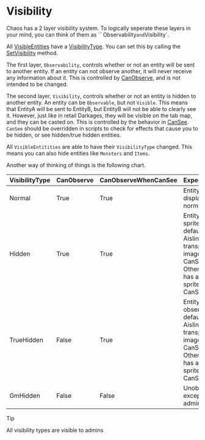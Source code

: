 # Visibility

Chaos has a 2 layer visibility system. To logically seperate these layers in your mind, you can think of them as ``
Observability` and `Visibility`.

All [VisibleEntities](<xref:Chaos.Models.World.Abstractions.VisibleEntity>) have
a [VisibilityType](<xref:Chaos.Definitions.VisibilityType>). You can set this by calling
the [SetVisibility](<xref:Chaos.Models.World.Abstractions.VisibleEntity.SetVisibility*>) method.

The first layer, `Observability`, controls whether or not an entity will be sent to another entity. If an entity can not
observe another, it will never receive any information about it. This is controlled
by [CanObserve](<xref:Chaos.Models.World.Abstractions.VisibleEntity.CanObserve*>), and is not intended to be changed.

The second layer, `Visibility`, controls whether or not an entity is hidden to another entity. An entity can
be `Observable`, but not `Visible`. This means that EntityA will be sent to EntityB, but EntityB will not be able to
clearly see it. However, just like in retail Darkages, they will be visible on the tab map, and they can be casted on.
This is controlled by the behavior in [CanSee](<xref:Chaos.Scripting.Abstractions.ICreatureScript.CanSee*>). `CanSee`
should be
overridden in scripts to check for effects that cause you to be hidden, or see hidden/true hidden entities.

All `VisibleEntitities` are able to have their `VisibilityType` changed. This means you can also hide entities
like `Monsters` and `Items`.

Another way of thinking of things is the following chart.

| VisibilityType | CanObserve | CanObserveWhenCanSee | ExpectedEffect                                                                                                                        |
|----------------|------------|----------------------|---------------------------------------------------------------------------------------------------------------------------------------|
| Normal         | True       | True                 | Entity is displayed normally                                                                                                          |
| Hidden         | True       | True                 | Entity has no sprite by default<br/>Aisling has transparent image when CanSee<br/>Other entities has alternative sprite when CanSee   |
| TrueHidden     | False      | True                 | Entity is not observed by default<br/>Aisling has transparent image when CanSee<br/>Other entities has alternative sprite when CanSee |
| GmHidden       | False      | False                | Unobservable, except by admins                                                                                                        |

> [!TIP]
> All visibility types are visible to admins
